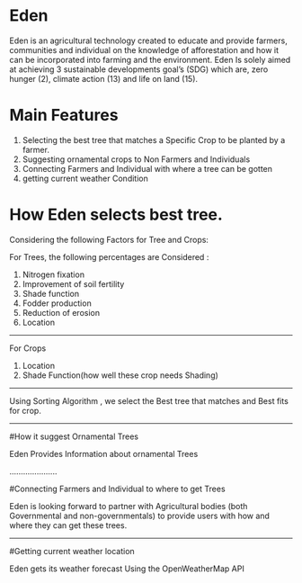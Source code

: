 # Eden
Eden is an agricultural technology created to educate and provide farmers, communities and individual on the knowledge of afforestation and how it can be incorporated into farming and the environment.
Eden Is solely aimed at achieving 3 sustainable developments goal’s (SDG) which are, zero hunger (2), climate action (13) and life on land (15).	

# Main Features 

1. Selecting the best tree that matches a Specific Crop to be planted by a farmer.
2. Suggesting ornamental crops to Non Farmers and Individuals
3. Connecting Farmers and Individual with where a tree can be gotten 
4. getting current weather Condition


# How Eden selects best tree.
Considering the following Factors for Tree and Crops: 

For Trees, the following percentages are Considered : 
1. Nitrogen fixation
2. Improvement of soil fertility
3. Shade function
4. Fodder production
5. Reduction of erosion
6. Location 
------------------
 For Crops 
1. Location 
2. Shade Function(how well these crop needs Shading)

--------------------------------
Using Sorting Algorithm , we select the Best tree that matches and Best fits for crop.  

------------------
#How it suggest Ornamental Trees

Eden Provides Information about ornamental Trees 

.....................

#Connecting Farmers and Individual to where to get Trees
 
Eden is looking forward to partner with Agricultural bodies (both Governmental and non-governmentals) to provide users with how and where  they can get these trees.


----------

#Getting current weather location

 Eden gets its weather forecast Using the OpenWeatherMap API





